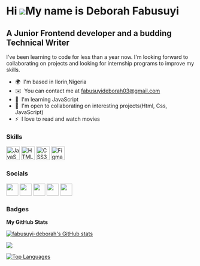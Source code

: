 Hi ![](https://user-images.githubusercontent.com/18350557/176309783-0785949b-9127-417c-8b55-ab5a4333674e.gif)My name is Deborah Fabusuyi
========================================================================================================================================

A Junior Frontend developer and a budding Technical Writer
----------------------------------------------------------

I've been learning to code for less than a year now. I'm looking forward to collaborating on projects and looking for internship programs to improve my skills.

* 🌍  I'm based in Ilorin,Nigeria
* ✉️  You can contact me at [fabusuyideborah03@gmail.com](mailto:fabusuyideborah03@gmail.com)
* 🧠  I'm learning JavaScript
* 🤝  I'm open to collaborating on interesting projects(Html, Css, JavaScript)
* ⚡  I love to read and watch movies

### Skills

<p align="left">
<a href="https://developer.mozilla.org/en-US/docs/Web/JavaScript" target="_blank" rel="noreferrer"><img src="https://raw.githubusercontent.com/danielcranney/readme-generator/main/public/icons/skills/javascript-colored.svg" width="36" height="36" alt="JavaScript" /></a>
<a href="https://developer.mozilla.org/en-US/docs/Glossary/HTML5" target="_blank" rel="noreferrer"><img src="https://raw.githubusercontent.com/danielcranney/readme-generator/main/public/icons/skills/html5-colored.svg" width="36" height="36" alt="HTML5" /></a>
<a href="https://www.w3.org/TR/CSS/#css" target="_blank" rel="noreferrer"><img src="https://raw.githubusercontent.com/danielcranney/readme-generator/main/public/icons/skills/css3-colored.svg" width="36" height="36" alt="CSS3" /></a>
<a href="https://www.figma.com/" target="_blank" rel="noreferrer"><img src="https://raw.githubusercontent.com/danielcranney/readme-generator/main/public/icons/skills/figma-colored.svg" width="36" height="36" alt="Figma" /></a>
</p>


### Socials

<p align="left"> <a href="https://www.github.com/fabusuyi-deborah" target="_blank" rel="noreferrer"><img src="https://raw.githubusercontent.com/danielcranney/readme-generator/main/public/icons/socials/github.svg" width="32" height="32" /></a> <a href="https://Dherrbie.hashnode.dev" target="_blank" rel="noreferrer"><img src="https://raw.githubusercontent.com/danielcranney/readme-generator/main/public/icons/socials/hashnode.svg" width="32" height="32" /></a> <a href="https://www.linkedin.com/in/deborah-fabusuyi" target="_blank" rel="noreferrer"><img src="https://raw.githubusercontent.com/danielcranney/readme-generator/main/public/icons/socials/linkedin.svg" width="32" height="32" /></a> <a href="http://www.medium.com/@fabusuyideorah03" target="_blank" rel="noreferrer"><img src="https://raw.githubusercontent.com/danielcranney/readme-generator/main/public/icons/socials/medium.svg" width="32" height="32" /></a> <a href="https://www.twitter.com/Debbyiecodes" target="_blank" rel="noreferrer"><img src="https://raw.githubusercontent.com/danielcranney/readme-generator/main/public/icons/socials/twitter.svg" width="32" height="32" /></a></p>

### Badges

<b>My GitHub Stats</b>

<a href="http://www.github.com/fabusuyi-deborah"><img src="https://github-readme-stats.vercel.app/api?username=fabusuyi-deborah&show_icons=true&hide=&count_private=true&title_color=6366f1&text_color=ffffff&icon_color=000000&bg_color=171717&hide_border=true&show_icons=true" alt="fabusuyi-deborah's GitHub stats" /></a>

<a href="http://www.github.com/fabusuyi-deborah"><img src="https://github-readme-streak-stats.herokuapp.com/?user=fabusuyi-deborah&stroke=ffffff&background=171717&ring=6366f1&fire=6366f1&currStreakNum=ffffff&currStreakLabel=6366f1&sideNums=ffffff&sideLabels=ffffff&dates=ffffff&hide_border=true" /></a>

<a href="https://github.com/fabusuyi-deborah" align="left"><img src="https://github-readme-stats.vercel.app/api/top-langs/?username=fabusuyi-deborah&langs_count=10&title_color=6366f1&text_color=ffffff&icon_color=000000&bg_color=171717&hide_border=true&locale=en&custom_title=Top%20%Languages" alt="Top Languages" /></a>

